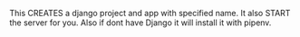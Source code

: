This CREATES a django project and app with specified name.
It also START the server for you.
Also if dont have Django it will install it with pipenv.